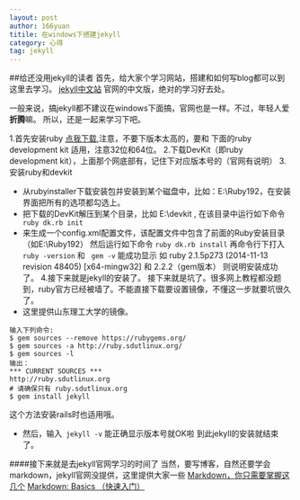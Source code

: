 ```yaml
---
layout: post
author: 166yuan
titile: 在windows下搭建jekyll
category: 心得
tag: jekyll
---
```

##给还没用jekyll的读者
首先，给大家个学习网站，搭建和如何写blog都可以到这里去学习。
[jekyll中文站](http://jekyllcn.com/) 官网的中文版，绝对的学习好去处。

一般来说，搞jekyll都不建议在windows下面搞，官网也是一样。不过，年轻人爱**折腾**嘛。
所以，还是一起来学习下吧。

1.首先安装ruby  [点我下载](http://rubyinstaller.org/downloads/),注意，不要下版本太高的，要和
下面的ruby development kit 适用，注意32位和64位。
2.下载DevKit（即ruby development kit），上面那个网底部有，记住下对应版本号的（官网有说明）
3.安装ruby和devkit
* 从rubyinstaller下载安装包并安装到某个磁盘中，比如：E:\Ruby192，在安装界面把所有的选项都勾选上。
* 把下载的DevKit解压到某个目录，比如 E:\devkit , 在该目录中运行如下命令
  ``` ruby dk.rb init```
* 来生成一个config.xml配置文件，该配置文件中包含了前面的Ruby安装目录 （如E:\Ruby192） 然后运行如下命令
``` ruby dk.rb install ```
再命令行下打入 ``` ruby -version ```   和 ``` gem -v```
能成功显示 如 ruby 2.1.5p273 (2014-11-13 revision 48405) [x64-mingw32]   和  2.2.2（gem版本）
则说明安装成功了。
4.接下来就是jekyll的安装了。
接下来就是坑了。很多网上教程都没题到，ruby官方已经被墙了。不能直接下载要设置镜像，不懂这一步就要坑很久了。
* 这里提供山东理工大学的镜像。
```
输入下列命令:
$ gem sources --remove https://rubygems.org/
$ gem sources -a http://ruby.sdutlinux.org/
$ gem sources -l   
输出：
*** CURRENT SOURCES ***
http://ruby.sdutlinux.org
# 请确保只有 ruby.sdutlinux.org
$ gem install jekyll
```
这个方法安装rails时也适用哦。

* 然后，输入``` jekyll -v```
能正确显示版本号就OK啦
到此jekyll的安装就结束了。

####接下来就是去jekyll官网学习的时间了
当然，要写博客，自然还要学会markdown，jekyll官网没提供，这里提供大家一些
[Markdown，你只需要掌握这几个](http://www.tuicool.com/articles/fmeMbqR)
[Markdown: Basics （快速入门）](http://wowubuntu.com/markdown/basic.html)






